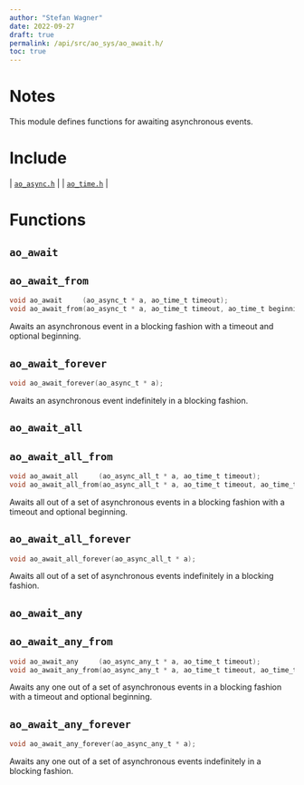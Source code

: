 ```yaml
---
author: "Stefan Wagner"
date: 2022-09-27
draft: true
permalink: /api/src/ao_sys/ao_await.h/
toc: true
---
```


# Notes

This module defines functions for awaiting asynchronous events.

# Include

| [`ao_async.h`](ao_async.h.md) |
| [`ao_time.h`](ao_time.h.md) |

# Functions

## `ao_await`
## `ao_await_from`

```c
void ao_await     (ao_async_t * a, ao_time_t timeout);
void ao_await_from(ao_async_t * a, ao_time_t timeout, ao_time_t beginning);
```

Awaits an asynchronous event in a blocking fashion with a timeout and optional beginning.

## `ao_await_forever`

```c
void ao_await_forever(ao_async_t * a);
```

Awaits an asynchronous event indefinitely in a blocking fashion.

## `ao_await_all`
## `ao_await_all_from`

```c
void ao_await_all     (ao_async_all_t * a, ao_time_t timeout);
void ao_await_all_from(ao_async_all_t * a, ao_time_t timeout, ao_time_t beginning);
```

Awaits all out of a set of asynchronous events in a blocking fashion with a timeout and optional beginning.

## `ao_await_all_forever`

```c
void ao_await_all_forever(ao_async_all_t * a);
```

Awaits all out of a set of asynchronous events indefinitely in a blocking fashion.

## `ao_await_any`
## `ao_await_any_from`

```c
void ao_await_any     (ao_async_any_t * a, ao_time_t timeout);
void ao_await_any_from(ao_async_any_t * a, ao_time_t timeout, ao_time_t beginning);
```

Awaits any one out of a set of asynchronous events in a blocking fashion with a timeout and optional beginning.

## `ao_await_any_forever`

```c
void ao_await_any_forever(ao_async_any_t * a);
```

Awaits any one out of a set of asynchronous events indefinitely in a blocking fashion.
